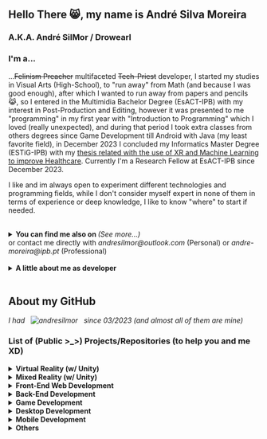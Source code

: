 ## Hello There 😸, my name is André Silva Moreira
### A.K.A. André SilMor / Drowearl

### I'm a... 
...~~Felinism Preacher~~ multifaceted ~~Tech-Priest~~ developer, I started my studies in Visual Arts (High-School), to "run away" from Math (and because I was good enough), after which I wanted to run away from papers and pencils 😹, so I entered in the Multimidia Bachelor Degree (EsACT-IPB) with my interest in Post-Production and Editing, however it was presented to me "programming" in my first year with "Introduction to Programming" which I loved (really unexpected), and during that period I took extra classes from others degrees since Game Development till Android with Java (my least favorite field), in December 2023 I concluded my Informatics Master Degree (ESTiG-IPB) with my [ thesis related with the use of XR and Machine Learning to improve Healthcare](https://www.researchgate.net/publication/377110487_The_Use_of_Extended_Reality_and_Machine_Learning_to_Improve_Healthcare_and_Promote_GreenHealth). Currently I'm a Research Fellow at EsACT-IPB since December 2023.

I like and im always open to experiment different technologies and programming fields, while I don't consider myself expert in none of them in terms of experience or deep knowledge, I like to know "where" to start if needed.

<br/>  
<details>
  <summary> <b>You can find me also on </b> <i>(See more...)</i> </summary>

  <br/>
  <a href="https://linkedin.com/in/andresilmor" target="_blank">
  <img src=https://img.shields.io/badge/linkedin-%231E77B5.svg?&style=for-the-badge&logo=linkedin&logoColor=white alt=linkedin style="margin-bottom: 5px;" />
  </a> 
  <a href="https://www.researchgate.net/profile/Andre-Moreira-28" target="_blank">
  <img src=https://img.shields.io/badge/ResearchGate-00CCBB?style=for-the-badge&logo=ResearchGate&logoColor=white alt=researchgate style="margin-bottom: 5px;" />
  </a>  
  <a href="https://www.behance.net/andresilmor" target="_blank">
  <img src=https://img.shields.io/badge/behance-%23191919.svg?&style=for-the-badge&logo=behance&logoColor=white alt=behance style="margin-bottom: 5px;" />
  </a>  
  <a href="https://drowearl.itch.io/" target="_blank">
  <img src=https://img.shields.io/badge/Itch-%23FF0B34.svg?style=for-the-badge&logo=Itch.io&logoColor=white alt=itchio style="margin-bottom: 5px;" />
  </a> 
  <a href="https://instagram.com/andresilmor" target="_blank">
  <img src=https://img.shields.io/badge/instagram-%23000000.svg?&style=for-the-badge&logo=instagram&logoColor=white alt=instagram style="margin-bottom: 5px;" />
  </a>
  
  
</details>
or contact me directly with <i>andresilmor@outlook.com</i> (Personal) or <i>andre-moreira@ipb.pt</i> (Professional) 

<br/>  
<br/>  
<details>
  <summary> <b>A little about me as developer</b> </summary>

  <br/>
<table><tr><td valign="top" width="100%">

- 🔭 I'm currently working in a Mixed Reality application to assist Geometry learning in Basic/Secondary School while improving my knowledge in Game Development
  

- ❤️ My first experience with programming was in 2018 (w/ basic Python running in the CMD) in the 1º semester / 1º year of my Bachelor  
  

- ❓ I like to assist and help my colleagues, like a colleague once said, i'm bad good teacher
  

- 👻 My biggest weakness is Math (and centipedes)  
  

- ⚡ And my strength resides that I accept and do like being challenged

</td></tr></table>  
  
</details>


<br/>  

## About my GitHub

<p align="left"> <i>I had &nbsp; <img src="https://komarev.com/ghpvc/?username=andresilmor" alt="andresilmor" /> &nbsp; since 03/2023 (and almost all of them are mine)</i></p> 
 
### List of (Public >_>) Projects/Repositories (to help you and me XD)

<details>
  <summary> <b>Virtual Reality (w/ Unity)</b> </summary>
  <br/>

| Name/Link | Description | Keywords | Year | Multiple Branches | Context | 
| --- | --- | :-: | :-: | :-: | :-: |
| <b>[Unity Learn VR Development Pathway](https://github.com/andresilmor/Unity-Learn-VR-Development-Pathway)</b> | Prototypes developed during the Unity Learn VR Developement Pathway | <i>unity vr game-development virtual-reality openxr xr-interaction-toolkit junior-programmer-course unity-learn</i> | 2023 | X | <i>Learning Pathway</i> |
| <b>[EsACT Tour (VR Project)](https://github.com/andresilmor/EsACT-IPB-Tour-VR-Project)</b> | Virtual Reality Tour, using Unity with OpenXR, in a 3D Model of my University with 360º Hotpots in points of interests (such as "unique" classrooms or studiums) with small "game" mechanics. | <i>university unity vr virtual-reality-experiences university-project virtual-reality htc-vive interaction 360 360-video 360-photo cshap first-timer vive-controller openxr xr-interaction-toolkit</i> | 2021 | | <i>Bachelor Final Project</i> |
| <b>[Interaction with 360º Hotspot dynamically created in Virtual Reality by reading a JSON file](https://github.com/andresilmor/Interaction-with-360-Hotspot-dynamically-created-in-Virtual-Reality-by-reading-a-JSON-file)</b> | Hotspot 360º in Virtual Reality fully created based on the data retrieved from a JSON file, with interaction with elements mapped in the scene (using the data from the file) and OpenXR to display information/other media. | <i>json unity vr virtual-reality-experiences virtual-reality hotspot 360 360-photo 360-degree openxr xr-interaction-toolkit</i> | 2021 | | <i>Bachelor Final Project Exercise</i> |
| <b>[Gaze focus detection on 360º image elements in Virtual Reality](https://github.com/andresilmor/Gaze-focus-detection-on-360-image-elements-in-Virtual-Reality)</b> | Use of Tobii XR SDK in a 360º Hotspot in Virtual Reality for Gaze Detection and data registration on a JSON File (360º Image elements looked at and duration of gaze), the data is also ordered in real-time using QuickSort. | <i>json csharp game-engine unity vr quicksort virtual-reality eye-tracking tobii quicksort-algorithm gaze-tracking tobii-eye-tracker 360-photo eye-detection tobii-eyetracker</i> | 2021 | | <i>Bachelor Final Project Exercise</i> |
| <b>[Interaction with 360º Hotspot elements in Virtual Reality](https://github.com/andresilmor/Interaction-with-360-Hotspot-elements-in-Virtual-Reality)</b> | Interaction with elements mapped on a 360º Hotspot (created from start/no assets, tools) using OpenXR to display information.  | <i>unity vr virtual-reality information-visualization interaction 360-photo openxr</i> | 2021 | | <i>Bachelor Final Project Exercise</i> |

<br/>
</details>


<details>
  <summary> <b>Mixed Reality (w/ Unity)</b> </summary>
  <br/>
  
| Name/Link | Description | Keywords | Year | Multiple Brances | Context | 
| --- | --- | :-: | :-: | :-: | :-: |
| <b>[Geometry for Kiddos](https://github.com/andresilmor/Geometry-for-Kiddos)</b> | Application in Mixed-Reality (HL2) to support teachers and basic/secondary students in Geometry studies through different settings and scenarios. | <i>education prototype unity geometry unity3d research-project educational-game mixed-reality serious-game hololens2 mrtk3</i> | 2023 | X | <i>R&D Project (Independent)</i> |

<br/>
</details>



<details>
  <summary> <b>Front-End Web Development</b> </summary>
  <br/>
  
| Name/Link | Description | Topics | Year | Multiple Branches | Context | 
| --- | --- | :-: | :-: | :-: | :-: |
| <b>[IPB Campus Life Social Network](https://github.com/andresilmor/IPB-Campus-Life-Social-Network/tree/dev-frontend)</b> | University Team Project related to "full-stack" development of an application/website of our choice. From the database using NoSQL Document Database (MongoDB), the Web API/Web Service with the Flask Framework and the Front-End with React.js and a mix of Native CSS, Bootstrap and Material UI. Implementing both Frontoffice and Backoffice. | <i>flask webservice website front-end frontend backend social-network reactjs webapi webplatform mongodb-driver backend-api one-page-website</i> | 2022 | X | <i>Master's Class Work</i> |
| <b>[Kit Multimedia Order Website](https://github.com/andresilmor/Kit-Multimedia-Order-Website)</b> | Basic Web Shop using Bootstrap to buy the Kit of my Bachelor Degree (2020/2021) with the goal to simply the update of the content and the self-challenge to use the minimium of PHP (or any kind of backend code). | <i>javascript bootstrap website responsive seo native-javascript order seo-optimization reusability</i> | 2021 | | <i>Student Council Work</i> |
| <b>[Colorme Website](https://github.com/andresilmor/Colorme-Website)</b> | Webshop experiment and introduction to the use of Bootstrap, JQuey and ASP.Net with MVC Architecture.  | <i>bootstrap jquery website university csharp responsive seo university-project asp-net-core seo-optimization asp-net asp-net-mvc search-engine-optimization</i> | 2021 | | <i>Bachelor's Class Work</i> |
| <b>[VideoJogos 2020](https://github.com/andresilmor/VideoJogos-2020)</b> | Adapation of the website used for the Videojogos 2019 event to the year 2020 event. | <i>website university event adaptation responsive-website</i> | 2020 | | <i>Event Volunteer Work</i> |
| <b>[Daily Screening Website](https://github.com/andresilmor/Daily-Screening-Website)</b> | Introduction Project to the Back-end Development using PHP and MySQL, with some extras like the use of PDO, MVC Architecture and retrieval of information from a third-party News API. | <i>mysql api bootstrap php website university pdo university-project mvc-framework mvc-architecture mysql-database pdo-mysql model-view-controller pdo-php</i> | 2020 | | <i>Bachelor's Class Work</i> |
| <b>[Dark Season Website](https://github.com/andresilmor/Dark-Season-Website)</b> | Introduction Project to the Front-end web development (personally, of any kind) with HTML, CSS and Javascript withou Libraries.  | <i>website university static-site first-timers static-website</i> | 2020 | | <i>Bachelor's Class Work</i> |

<br/>
</details>


<details>
  <summary> <b>Back-End Development</b> </summary>
  <br/>
  
| Name/Link | Description | Keywords | Year | Multiple Branches | Context | 
| --- | --- | :-: | :-: | :-: | :-: |
| <b>[QR Code Decoder Microservice with gRPC](https://github.com/andresilmor/QR-Code-Decoder-Microservice-with-gRPC)</b> | gRPC Microservice in Java that uses BoofCV to decode QR Codes present in images. | <i>java microservice grpc boofcv qrcode-scanner qrcode-reader grpc-java </i> | 2023 |  | <i>R&D Project ([GreenHealth](https://www.researchgate.net/publication/377110487_The_Use_of_Extended_Reality_and_Machine_Learning_to_Improve_Healthcare_and_Promote_GreenHealth))</i> |
| <b>[Emotion Recognition Microservice with gRPC](https://github.com/andresilmor/Emotion-Recognition-Microservice-with-gRPC)</b> | gRPC Microservice in Python that uses a CNN model (trained with EMOTIC Dataset) to recognise emotions from persons (requires bounding box data) in images.  | <i>python machine-learning microservice grpc cnn convolutional-neural-networks emotion-recognition grpc-python </i> | 2023 |  | <i>R&D Project ([GreenHealth](https://www.researchgate.net/publication/377110487_The_Use_of_Extended_Reality_and_Machine_Learning_to_Improve_Healthcare_and_Promote_GreenHealth))</i> |
| <b>[Person Detection Microservice with gRPC](https://github.com/andresilmor/Person-Detection-Microservice-with-gRPC)</b> | gRPC Microservice in Python that uses a YOLO v7 model to detect persons in images. | <i>python machine-learning microservice grpc person-detection grpc-python </i> | 2023 |  | <i>R&D Project ([GreenHealth](https://www.researchgate.net/publication/377110487_The_Use_of_Extended_Reality_and_Machine_Learning_to_Improve_Healthcare_and_Promote_GreenHealth))</i> |
| <b>[IPB Campus Life Social Network Web API](https://github.com/andresilmor/IPB-Campus-Life-Social-Network/tree/dev-backend)</b> | University Team Project related to "full-stack" development of an application/website of our choice. From the database using NoSQL Document Database (MongoDB), the Web API/Web Service with the Flask Framework and the Front-End with React.js and a mix of Native CSS, Bootstrap and Material UI. Implementing both Frontoffice and Backoffice. | <i>flask webservice website front-end frontend backend social-network reactjs webapi webplatform mongodb-driver backend-api one-page-website</i> | 2022 | X | <i>Master's Class Work</i> |
| <b>[FTP Connection PHP Class](https://github.com/andresilmor/FTP-Connection-PHP-Class)</b> | PHP Class to manage a FTP connection between a Website/Webapp and a Web Server with CRUD operations. | <i>php website web-development ftp file-transfer ftp-client ftp-server oriented-object-programming crud-operations file-transfer-protocol ftp-protocol crud-ftp ftp-crud</i> | 2021 | | <i>Internship Work</i> |

<br/>
</details>


<details>
  <summary> <b>Game Development</b> </summary>
  <br/>
  
| Name/Link | Description | Keywords | Year | Multiple Branches | Context | 
| --- | --- | :-: | :-: | :-: | :-: |
| <b>[Unity Learn Junior Programmer Pathway](https://github.com/andresilmor/Unity-Learn-Junior-Programmer-Pathway)</b> | Prototypes developed during the Unity Learn Junior Programmer Pathway | <i>unity junior-programmer-course unity-learn game-development</i> | 2023 | X | <i>Learning Pathway</i> |
| <b>[Maze Solving - Trémaux Algorithm](https://github.com/andresilmor/Maze-Solving-Tremaux-Algorithm)</b> | Application/Use of the Trémaux Algorithm on a Unity 2D game to escape a maze. | <i>university csharp game-engine unity game-development university-project artificial-intelligence maze-solver tremaux tremaux-algorithm</i> | 2021 | | <i>Bachelor's Class Work</i> |
| <b>[Tanks - State Machines](https://github.com/andresilmor/Tanks-State-Machines)</b> | Use of State Machines to create a "World" with factions of Tanks with some degree of intelligence. | <i>university csharp state-machine unity game-development university-project artificial-intelligence state-machines</i> | 2021 | | <i>Bachelor's Class Work</i> |
| <b>[Tanks - Behavior Trees](https://github.com/andresilmor/Tanks-Behavior-Trees)</b> | Use of Behavior Trees to create a "World" with factions of Tanks with some degree of intelligence slowly walking to the their end. | <i>csharp game-engine unity game-development artificial-intelligence behaviour-trees behaviour-tree</i> | 2021 | | <i>Bachelor's Class Work</i> |

<br/>
</details>

<details>
  <summary> <b>Desktop Development</b> </summary>
  <br/>
  
| Name/Link | Description | Keywords | Year | Multiple Branches | Context | 
| --- | --- | :-: | :-: | :-: | :-: |
| <b>[Portfolio App (Desktop)](https://github.com/andresilmor/Portfolio-App-Desktop)</b> | Sample of a Portfolio Application using Actionscript and Adobe Animate with some more advanced Classes and features. | <i>university actionscript xml university-project desktop-application object-oriented-programming</i> | 2021 | | <i>Bachelor's Class Work</i> |
| <b>[Simple Calculator (Desktop)](https://github.com/andresilmor/Simple-Calculator-Desktop)</b> | Basic Calculator application using Actionscript and Adobe Animate. | <i>calculator actionscript desktop-application calculator-application object-oriented-programming</i> | 2021 | | <i>Bachelor's Class Exercise</i> |
| <b>[Polynomial Calculator with Windows Forms](https://github.com/andresilmor/Polynomial-Calculator-with-Windows-Forms)</b> | Use of Windows Form to create a Polynomial Calculator with features from addition of two polynomials till the calculation of the polynomial itself. | <i>university csharp university-project mathematics polynomial windows-forms calculator-application </i> | 2020 | | <i>Bachelor's Class Work</i> |
| <b>[Graphs with List of Adjuntions](https://github.com/andresilmor/Graphs-with-List-of-Adjunctions)</b> | Adaptation of a application that used Graphs with Matrix of Adjunctions to List of Adjunctions. | <i>university csharp graph university-project windows-forms adjunctions</i> | 2020 | | <i>Bachelor's Class Work</i> |

<br/>
</details>


<details>
  <summary> <b>Mobile Development</b> </summary>
  <br/>
  
| Name/Link | Description | Keywords | Year | Multiple Branches | Context | 
| --- | --- | :-: | :-: | :-: | :-: |
| <b>[Information Request from Web Server (Mobile)](https://github.com/andresilmor/Information-Request-from-Web-Server-Mobile)</b> | Moblie Application using Actionscript with retrievel of information from a XML file in a Web Server. | <i>web-server university actionscript xml mobile-app request</i> | 2021 | | <i>Bachelor's Class Work</i> |

<br/>
</details>


<details>
  <summary> <b>Others</b> </summary>
  <br/>
  
| Name/Link | Description | Keywords | Year | Multiple Branches | Context | 
| --- | --- | :-: | :-: | :-: | :-: |
| <b>[N-Body Problem with Parallelization in Language C](https://github.com/andresilmor/N-Body-problem-with-Parallelization-in-Language-C)</b> | Adaptation of N-Body problem in serial code (src: rosettacode.org) to Parallel Programming/Parallel Computing in Language C with pThreads. | <i>c parallel-computing multithreading pthreads pthread nbody-simulation parallel-programming languagec</i> | 2023 | | <i>Master's Class Work</i> |
| <b>[Gas Sensor with LED and Piezo alert](https://github.com/andresilmor/Gas-Sensor-with-LED-and-Piezo-alert)</b> | Example of using an Arduino with Leds and a Piezo as a Gas Sensor. | <i>arduino cplusplus sensor led piezo tinkercad gas-sensor</i> | 2020 | | <i>Bachelor's Class Work</i> |
| <b>[Airline Database](https://github.com/andresilmor/Airline-Database)</b> |  Introduction Project to the development of a SQL/Relational Database, using MySQL. From the Model Design till the implementation and test information insertion. | <i>sql database university university-project mysql-database first-timers relational-databases sqlserver conceptual-model</i> | 2020 | | <i>Bachelor's Class Work</i> |
| <b>[AutoAluga - Console Software](https://github.com/andresilmor/AutoAluga-Console-Software)</b> | Console Application to manage a Car Rental store based on a UML Class diagram. | <i>university csharp university-project first-timers console-application object-oriented-programming</i> | 2019 | | <i>Bachelor's Class Work</i> |
| <b>[Python Exercises](https://github.com/andresilmor/Python-Exercises)</b> | "Package" with the resolution of Python exercises from subject "Introduction to Programming" of the Bachelor's Degree Multimédia (EsACT-IPB), also my first time programming. | <i>python university python3 first-timers exercises introduction-to-programming introduction-to-python</i> | 2018/2019 | | <i>Bachelor's Class Exercises</i> |

<br/>
</details>


